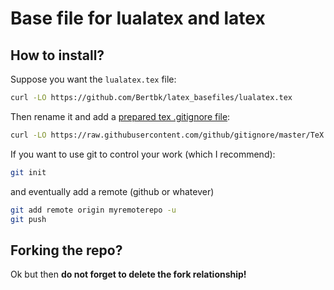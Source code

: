 # Base file for lualatex and latex

## How to install?

Suppose you want the `lualatex.tex` file:

```bash
curl -LO https://github.com/Bertbk/latex_basefiles/lualatex.tex
```
Then rename it and add a [prepared tex .gitignore file](https://raw.githubusercontent.com/github/gitignore/master/TeX.gitignore):
```bash
curl -LO https://raw.githubusercontent.com/github/gitignore/master/TeX.gitignore --output .gitignore
```
If you want to use git to control your work (which I recommend):
```bash
git init
```
and eventually add a remote (github or whatever)
```bash
git add remote origin myremoterepo -u
git push
```

## Forking the repo?

Ok but then **do not forget to delete the fork relationship!**
